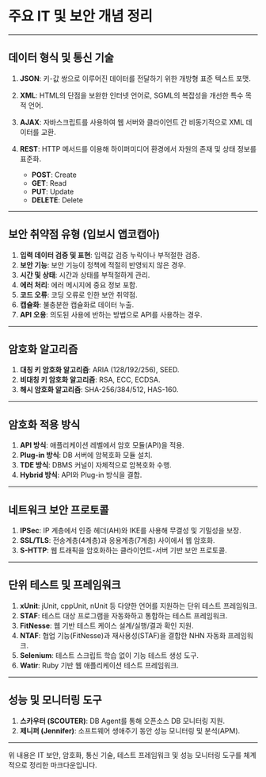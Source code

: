 # 주요 IT 및 보안 개념 정리

---

## 데이터 형식 및 통신 기술

1. **JSON**: 키-값 쌍으로 이루어진 데이터를 전달하기 위한 개방형 표준 텍스트 포맷.
2. **XML**: HTML의 단점을 보완한 인터넷 언어로, SGML의 복잡성을 개선한 특수 목적 언어.
3. **AJAX**: 자바스크립트를 사용하여 웹 서버와 클라이언트 간 비동기적으로 XML 데이터를 교환.
4. **REST**: HTTP 메서드를 이용해 하이퍼미디어 환경에서 자원의 존재 및 상태 정보를 표준화.

   - **POST**: Create  
   - **GET**: Read  
   - **PUT**: Update  
   - **DELETE**: Delete  

---

## 보안 취약점 유형 (입보시 앱코캡아)

1. **입력 데이터 검증 및 표현**: 입력값 검증 누락이나 부적절한 검증.
2. **보안 기능**: 보안 기능이 정책에 적절히 반영되지 않은 경우.
3. **시간 및 상태**: 시간과 상태를 부적절하게 관리.
4. **에러 처리**: 에러 메시지에 중요 정보 포함.
5. **코드 오류**: 코딩 오류로 인한 보안 취약점.
6. **캡슐화**: 불충분한 캡슐화로 데이터 누출.
7. **API 오용**: 의도된 사용에 반하는 방법으로 API를 사용하는 경우.

---

## 암호화 알고리즘

1. **대칭 키 암호화 알고리즘**: ARIA (128/192/256), SEED.
2. **비대칭 키 암호화 알고리즘**: RSA, ECC, ECDSA.
3. **해시 암호화 알고리즘**: SHA-256/384/512, HAS-160.

---

## 암호화 적용 방식

1. **API 방식**: 애플리케이션 레벨에서 암호 모듈(API)을 적용.
2. **Plug-in 방식**: DB 서버에 암복호화 모듈 설치.
3. **TDE 방식**: DBMS 커널이 자체적으로 암복호화 수행.
4. **Hybrid 방식**: API와 Plug-in 방식을 결합.

---

## 네트워크 보안 프로토콜

1. **IPSec**: IP 계층에서 인증 헤더(AH)와 IKE를 사용해 무결성 및 기밀성을 보장.
2. **SSL/TLS**: 전송계층(4계층)과 응용계층(7계층) 사이에서 웹 암호화.
3. **S-HTTP**: 웹 트래픽을 암호화하는 클라이언트-서버 기반 보안 프로토콜.

---

## 단위 테스트 및 프레임워크

1. **xUnit**: jUnit, cppUnit, nUnit 등 다양한 언어를 지원하는 단위 테스트 프레임워크.
2. **STAF**: 테스트 대상 프로그램을 자동화하고 통합하는 테스트 프레임워크.
3. **FitNesse**: 웹 기반 테스트 케이스 설계/실행/결과 확인 지원.
4. **NTAF**: 협업 기능(FitNesse)과 재사용성(STAF)을 결합한 NHN 자동화 프레임워크.
5. **Selenium**: 테스트 스크립트 학습 없이 기능 테스트 생성 도구.
6. **Watir**: Ruby 기반 웹 애플리케이션 테스트 프레임워크.

---

## 성능 및 모니터링 도구

1. **스카우터 (SCOUTER)**: DB Agent를 통해 오픈소스 DB 모니터링 지원.
2. **제니퍼 (Jennifer)**: 소프트웨어 생애주기 동안 성능 모니터링 및 분석(APM).

---

위 내용은 IT 보안, 암호화, 통신 기술, 테스트 프레임워크 및 성능 모니터링 도구를 체계적으로 정리한 마크다운입니다.
